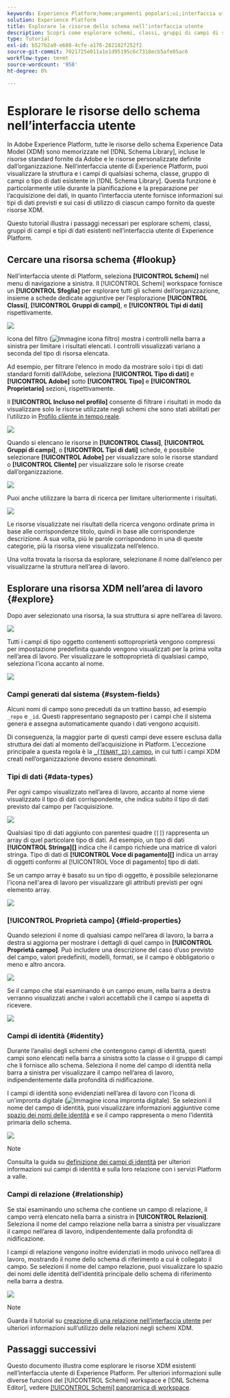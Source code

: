 ```yaml
---
keywords: Experience Platform;home;argomenti popolari;ui;interfaccia utente;XDM;XDM system;experience data model;Experience data model;Experience Data Model;data model;data model;esplorare;classe;gruppo di campi;tipo di dati;schema;
solution: Experience Platform
title: Esplorare le risorse dello schema nell’interfaccia utente
description: Scopri come esplorare schemi, classi, gruppi di campi di schema e tipi di dati esistenti nell’interfaccia utente di Experience Platform.
type: Tutorial
exl-id: b527b2a0-e688-4cfe-a176-282182f252f2
source-git-commit: 7021725e011a1e1d95195c6c7318ecb5afe05ac6
workflow-type: tm+mt
source-wordcount: '958'
ht-degree: 0%

---
```


# Esplorare le risorse dello schema nell’interfaccia utente

In Adobe Experience Platform, tutte le risorse dello schema Experience Data Model (XDM) sono memorizzate nel [!DNL Schema Library], incluse le risorse standard fornite da Adobe e le risorse personalizzate definite dall’organizzazione. Nell’interfaccia utente di Experience Platform, puoi visualizzare la struttura e i campi di qualsiasi schema, classe, gruppo di campi o tipo di dati esistente in [!DNL Schema Library]. Questa funzione è particolarmente utile durante la pianificazione e la preparazione per l’acquisizione dei dati, in quanto l’interfaccia utente fornisce informazioni sui tipi di dati previsti e sui casi di utilizzo di ciascun campo fornito da queste risorse XDM.

Questo tutorial illustra i passaggi necessari per esplorare schemi, classi, gruppi di campi e tipi di dati esistenti nell’interfaccia utente di Experience Platform.

## Cercare una risorsa schema {#lookup}

Nell’interfaccia utente di Platform, seleziona **[!UICONTROL Schemi]** nel menu di navigazione a sinistra. Il [!UICONTROL Schemi] workspace fornisce un **[!UICONTROL Sfoglia]** per esplorare tutti gli schemi dell’organizzazione, insieme a schede dedicate aggiuntive per l’esplorazione **[!UICONTROL Classi]**, **[!UICONTROL Gruppi di campi]**, e **[!UICONTROL Tipi di dati]** rispettivamente.

![](../images/ui/explore/tabs.png)

Icona del filtro (![Immagine icona filtro](../images/ui/explore/icon.png)) mostra i controlli nella barra a sinistra per limitare i risultati elencati. I controlli visualizzati variano a seconda del tipo di risorsa elencata.

Ad esempio, per filtrare l’elenco in modo da mostrare solo i tipi di dati standard forniti dall’Adobe, seleziona **[!UICONTROL Tipo di dati]** e **[!UICONTROL Adobe]** sotto **[!UICONTROL Tipo]** e **[!UICONTROL Proprietario]** sezioni, rispettivamente.

Il **[!UICONTROL Incluso nel profilo]** consente di filtrare i risultati in modo da visualizzare solo le risorse utilizzate negli schemi che sono stati abilitati per l’utilizzo in [Profilo cliente in tempo reale](../../profile/home.md).

![](../images/ui/explore/filter.png)

Quando si elencano le risorse in **[!UICONTROL Classi]**, **[!UICONTROL Gruppi di campi]**, o **[!UICONTROL Tipi di dati]** schede, è possibile selezionare **[!UICONTROL Adobe]** per visualizzare solo le risorse standard o **[!UICONTROL Cliente]** per visualizzare solo le risorse create dall’organizzazione.

![](../images/ui/explore/filter-data-type.png)

Puoi anche utilizzare la barra di ricerca per limitare ulteriormente i risultati.

![](../images/ui/explore/search.png)

Le risorse visualizzate nei risultati della ricerca vengono ordinate prima in base alle corrispondenze titolo, quindi in base alle corrispondenze descrizione. A sua volta, più le parole corrispondono in una di queste categorie, più la risorsa viene visualizzata nell’elenco.

Una volta trovata la risorsa da esplorare, selezionane il nome dall’elenco per visualizzarne la struttura nell’area di lavoro.

## Esplorare una risorsa XDM nell’area di lavoro {#explore}

Dopo aver selezionato una risorsa, la sua struttura si apre nell’area di lavoro.

![](../images/ui/explore/canvas.png)

Tutti i campi di tipo oggetto contenenti sottoproprietà vengono compressi per impostazione predefinita quando vengono visualizzati per la prima volta nell’area di lavoro. Per visualizzare le sottoproprietà di qualsiasi campo, seleziona l’icona accanto al nome.

![](../images/ui/explore/field-expand.png)

### Campi generati dal sistema {#system-fields}

Alcuni nomi di campo sono preceduti da un trattino basso, ad esempio `_repo` e `_id`. Questi rappresentano segnaposto per i campi che il sistema genera e assegna automaticamente quando i dati vengono acquisiti.

Di conseguenza, la maggior parte di questi campi deve essere esclusa dalla struttura dei dati al momento dell’acquisizione in Platform. L&#39;eccezione principale a questa regola è la [`_{TENANT_ID}` campo](../api/getting-started.md#know-your-tenant_id), in cui tutti i campi XDM creati nell’organizzazione devono essere denominati.

### Tipi di dati {#data-types}

Per ogni campo visualizzato nell’area di lavoro, accanto al nome viene visualizzato il tipo di dati corrispondente, che indica subito il tipo di dati previsto dal campo per l’acquisizione.

![](../images/ui/explore/data-types.png)

Qualsiasi tipo di dati aggiunto con parentesi quadre (`[]`) rappresenta un array di quel particolare tipo di dati. Ad esempio, un tipo di dati **[!UICONTROL Stringa]\[]** indica che il campo richiede una matrice di valori stringa. Tipo di dati di **[!UICONTROL Voce di pagamento]\[]** indica un array di oggetti conformi al [!UICONTROL Voce di pagamento] tipo di dati.

Se un campo array è basato su un tipo di oggetto, è possibile selezionarne l&#39;icona nell&#39;area di lavoro per visualizzare gli attributi previsti per ogni elemento array.

![](../images/ui/explore/array-type.png)

### [!UICONTROL Proprietà campo] {#field-properties}

Quando selezioni il nome di qualsiasi campo nell’area di lavoro, la barra a destra si aggiorna per mostrare i dettagli di quel campo in **[!UICONTROL Proprietà campo]**. Può includere una descrizione del caso d’uso previsto del campo, valori predefiniti, modelli, formati, se il campo è obbligatorio o meno e altro ancora.

![](../images/ui/explore/field-properties.png)

Se il campo che stai esaminando è un campo enum, nella barra a destra verranno visualizzati anche i valori accettabili che il campo si aspetta di ricevere.

![](../images/ui/explore/enum-field.png)

### Campi di identità {#identity}

Durante l’analisi degli schemi che contengono campi di identità, questi campi sono elencati nella barra a sinistra sotto la classe o il gruppo di campi che li fornisce allo schema. Seleziona il nome del campo di identità nella barra a sinistra per visualizzare il campo nell’area di lavoro, indipendentemente dalla profondità di nidificazione.

I campi di identità sono evidenziati nell’area di lavoro con l’icona di un’impronta digitale (![Immagine icona impronta digitale](../images/ui/explore/identity-symbol.png)). Se selezioni il nome del campo di identità, puoi visualizzare informazioni aggiuntive come [spazio dei nomi delle identità](../../identity-service/namespaces.md) e se il campo rappresenta o meno l’identità primaria dello schema.

![](../images/ui/explore/identity-field.png)

>[!NOTE]
>
>Consulta la guida su [definizione dei campi di identità](./fields/identity.md) per ulteriori informazioni sui campi di identità e sulla loro relazione con i servizi Platform a valle.

### Campi di relazione {#relationship}

Se stai esaminando uno schema che contiene un campo di relazione, il campo verrà elencato nella barra a sinistra in **[!UICONTROL Relazioni]**. Seleziona il nome del campo relazione nella barra a sinistra per visualizzare il campo nell’area di lavoro, indipendentemente dalla profondità di nidificazione.

I campi di relazione vengono inoltre evidenziati in modo univoco nell’area di lavoro, mostrando il nome dello schema di riferimento a cui è collegato il campo. Se selezioni il nome del campo relazione, puoi visualizzare lo spazio dei nomi delle identità dell’identità principale dello schema di riferimento nella barra a destra.

![](../images/ui/explore/relationship-field.png)

>[!NOTE]
>
>Guarda il tutorial su [creazione di una relazione nell’interfaccia utente](../tutorials/relationship-ui.md) per ulteriori informazioni sull’utilizzo delle relazioni negli schemi XDM.

## Passaggi successivi

Questo documento illustra come esplorare le risorse XDM esistenti nell’interfaccia utente di Experience Platform. Per ulteriori informazioni sulle diverse funzioni del [!UICONTROL Schemi] workspace e [!DNL Schema Editor], vedere [[!UICONTROL Schemi] panoramica di workspace](./overview.md).
